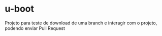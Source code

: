 # u-boot
Projeto para teste de download de uma branch e interagir com o projeto, podendo enviar Pull Request
